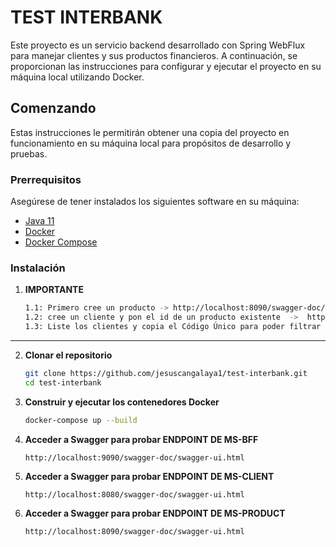 # TEST INTERBANK

Este proyecto es un servicio backend desarrollado con Spring WebFlux para manejar clientes y sus productos financieros. A continuación, se proporcionan las instrucciones para configurar y ejecutar el proyecto en su máquina local utilizando Docker.

## Comenzando

Estas instrucciones le permitirán obtener una copia del proyecto en funcionamiento en su máquina local para propósitos de desarrollo y pruebas.

### Prerrequisitos

Asegúrese de tener instalados los siguientes software en su máquina:

- [Java 11](https://www.oracle.com/java/technologies/javase-jdk11-downloads.html)
- [Docker](https://www.docker.com/products/docker-desktop)
- [Docker Compose](https://docs.docker.com/compose/install/)

### Instalación

1. **IMPORTANTE**

    ```bash
    1.1: Primero cree un producto -> http://localhost:8090/swagger-doc/swagger-ui.html
    1.2: cree un cliente y pon el id de un producto existente  ->  http://localhost:8080/swagger-doc/swagger-ui.html
    1.3: Liste los clientes y copia el Código Único para poder filtrar con CU encriptado->  http://localhost:8090/swagger-doc/swagger-ui.html
    ```
 ****
2. **Clonar el repositorio**

    ```bash
    git clone https://github.com/jesuscangalaya1/test-interbank.git
    cd test-interbank
    ```

3. **Construir y ejecutar los contenedores Docker**

    ```bash
    docker-compose up --build
    ```
4. **Acceder a Swagger para probar ENDPOINT DE MS-BFF**
    ```
    http://localhost:9090/swagger-doc/swagger-ui.html
    ```

5. **Acceder a Swagger para probar ENDPOINT DE MS-CLIENT**
    ```
    http://localhost:8080/swagger-doc/swagger-ui.html
    ```

6. **Acceder a Swagger para probar ENDPOINT DE MS-PRODUCT**
    ```
    http://localhost:8090/swagger-doc/swagger-ui.html
    ```

   










